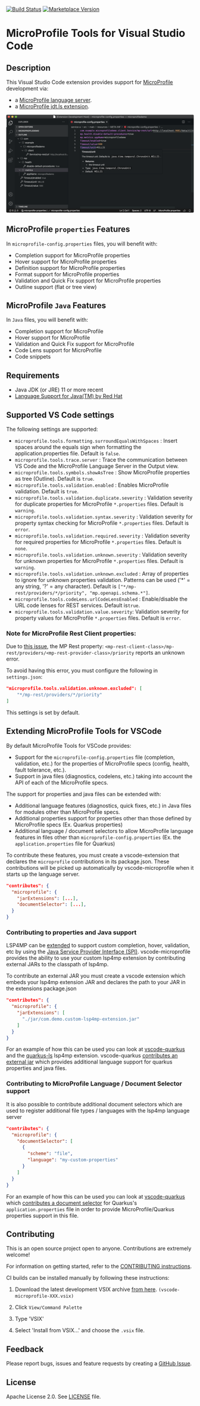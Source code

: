 [![Build Status](https://travis-ci.org/redhat-developer/vscode-microprofile.svg?branch=master)](https://travis-ci.org/github/redhat-developer/vscode-microprofile)
[![Marketplace Version](https://vsmarketplacebadge.apphb.com/version/redhat.vscode-microprofile.svg "Current Release")](https://marketplace.visualstudio.com/items?itemName=redhat.vscode-microprofile)

# MicroProfile Tools for Visual Studio Code

## Description

This Visual Studio Code extension provides support for [MicroProfile](https://microprofile.io/) development via:

 * a [MicroProfile language server](https://github.com/eclipse/lsp4mp/tree/master/microprofile.ls).
 * a [MicroProfile jdt.ls extension](https://github.com/eclipse/lsp4mp/tree/master/microprofile.jdt).

![](images/propertiesSupport.png)

## MicroProfile `properties` Features

In `microprofile-config.properties` files, you will benefit with:

  * Completion support for MicroProfile properties
  * Hover support for MicroProfile properties
  * Definition support for MicroProfile properties
  * Format support for MicroProfile properties
  * Validation and Quick Fix support for MicroProfile properties
  * Outline support (flat or tree view)

## MicroProfile `Java` Features

In `Java` files, you will benefit with:

  * Completion support for MicroProfile
  * Hover support for MicroProfile
  * Validation and Quick Fix support for MicroProfile
  * Code Lens support for MicroProfile
  * Code snippets

## Requirements

  * Java JDK (or JRE) 11 or more recent
  * [Language Support for Java(TM) by Red Hat](https://marketplace.visualstudio.com/items?itemName=redhat.java)

## Supported VS Code settings

The following settings are supported:

* `microprofile.tools.formatting.surroundEqualsWithSpaces` : Insert spaces around the equals sign when formatting the application.properties file. Default is `false`.
* `microprofile.tools.trace.server` : Trace the communication between VS Code and the MicroProfile Language Server in the Output view.
* `microprofile.tools.symbols.showAsTree` : Show MicroProfile properties as tree (Outline). Default is `true`.
* `microprofile.tools.validation.enabled` : Enables MicroProfile validation. Default is `true`.
* `microprofile.tools.validation.duplicate.severity` : Validation severity for duplicate properties for MicroProfile `*.properties` files.
Default is `warning`.
* `microprofile.tools.validation.syntax.severity` : Validation severity for property syntax checking for MicroProfile `*.properties` files.
Default is `error`.
* `microprofile.tools.validation.required.severity` : Validation severity for required properties for MicroProfile `*.properties` files.
Default is `none`.
* `microprofile.tools.validation.unknown.severity` : Validation severity for unknown properties for MicroProfile `*.properties` files. Default is `warning`.
* `microprofile.tools.validation.unknown.excluded` : Array of properties to ignore for unknown properties validation. Patterns can be used ('*' = any string, '?' = any character).
Default is `["*/mp-rest/providers/*/priority", "mp.openapi.schema.*"]`.
* `microprofile.tools.codeLens.urlCodeLensEnabled` : Enable/disable the URL code lenses for REST services. Default is`true`.
* `microprofile.tools.validation.value.severity`: Validation severity for property values for MicroProfile `*.properties` files. Default is `error`.

### **Note for MicroProfile Rest Client properties**:

Due to [this issue](https://github.com/redhat-developer/quarkus-ls/issues/203), the MP Rest property: `<mp-rest-client-class>/mp-rest/providers/<mp-rest-provider-class>/priority` reports an unknown error.

To avoid having this error, you must configure the following in `settings.json`:

```json
"microprofile.tools.validation.unknown.excluded": [
    "*/mp-rest/providers/*/priority"
]
```

This settings is set by default.


## Extending MicroProfile Tools for VSCode

By default MicroProfile Tools for VSCode provides:

* Support for the `microprofile-config.properties` file (completion, validation, etc.) for the properties of MicroProfile specs (config, health, fault tolerance, etc.).
* Support in java files (diagnostics, codelens, etc.) taking into account the API of each of the MicroProfile specs.

The support for properties and java files can be extended with:

* Additional language features (diagnostics, quick fixes, etc.) in Java files for modules other than MicroProfile specs.
* Additional properties support for properties other than those defined by MicroProfile specs (Ex. Quarkus properties)
* Additional language / document selectors to allow MicroProfile language features in files other than `microprofile-config.properties` (Ex. the `application.properties` file for Quarkus)

To contribute these features, you must create a vscode-extension that declares the `microprofile` contributions in its package.json. These contributions will be picked up automatically by vscode-microprofile when it starts up the language server.

```json
"contributes": {
  "microprofile": {
    "jarExtensions": [...],
    "documentSelector": [...],
  }
}
```

### Contributing to properties and Java support

LSP4MP can be [extended](https://github.com/eclipse/lsp4mp#extensions) to support custom completion, hover, validation, etc by using the [Java Service Provider Interface (SPI)](https://www.baeldung.com/java-spi). vscode-microprofile provides the ability to use your custom lsp4mp extension by contributing external JARs to the classpath of lsp4mp.

To contribute an external JAR you must create a vscode extension which embeds your lsp4mp extension JAR and declares the path to your JAR in the extensions package.json

```json
"contributes": {
  "microprofile": {
    "jarExtensions": [
      "./jar/com.demo.custom-lsp4mp-extension.jar"
    ]
  }
}
```

For an example of how this can be used you can look at [vscode-quarkus](https://github.com/redhat-developer/vscode-quarkus) and the [quarkus-ls](https://github.com/redhat-developer/quarkus-ls) lsp4mp extension. vscode-quarkus [contributes an external jar](https://github.com/redhat-developer/vscode-quarkus/blob/f38f4caaf218cf9c6ce91e64a0d9cd632314a483/package.json#L59) which provides additional language support for quarkus properties and java files.

### Contributing to MicroProfile Language / Document Selector support

It is also possible to contribute additional document selectors which are used to register additional file types / languages with the lsp4mp language server

```json
"contributes": {
  "microprofile": {
    "documentSelector": [
      {
        "scheme": "file",
        "language": "my-custom-properties"
      }
    ]
  }
}
```

For an example of how this can be used you can look at [vscode-quarkus](https://github.com/redhat-developer/vscode-quarkus) which [contributes a document selector](https://github.com/redhat-developer/vscode-quarkus/blob/f38f4caaf218cf9c6ce91e64a0d9cd632314a483/package.json#L62) for Quarkus's `application.properties` file in order to provide MicroProfile/Quarkus properties support in this file.


## Contributing

This is an open source project open to anyone. Contributions are extremely welcome!

For information on getting started, refer to the [CONTRIBUTING instructions](CONTRIBUTING.md).

CI builds can be installed manually by following these instructions:

  1) Download the latest development VSIX archive [from here](https://download.jboss.org/jbosstools/vscode/snapshots/vscode-microprofile/?C=M;O=D). `(vscode-microprofile-XXX.vsix)`

  2) Click `View/Command Palette`

  3) Type 'VSIX'

  4) Select 'Install from VSIX...' and choose the `.vsix` file.

## Feedback

Please report bugs, issues and feature requests by creating a [GitHub Issue](https://github.com/redhat-developer/vscode-microprofile/issues).

## License

Apache License 2.0.
See [LICENSE](LICENSE) file.
